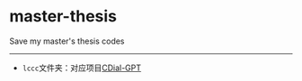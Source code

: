 # master-thesis

Save my master's thesis codes

----

- `lccc`文件夹：对应项目[CDial-GPT](https://github.com/thu-coai/CDial-GPT)